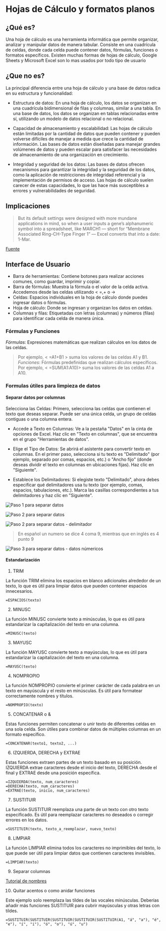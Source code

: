 # Hojas de Cálculo y formatos planos

## ¿Qué es? 
Una hoja de cálculo es una herramienta informática que permite organizar, analizar y manipular datos de manera tabular. Consiste en una cuadrícula de celdas, donde cada celda puede contener datos, fórmulas, funciones o formatos específicos. Existen muchas formas de hojas de cálculo,  Google Sheets y Microsoft Excel son lo mas usados por todo tipo de usuario

## ¿Que no es?

La principal diferencia entre una hoja de cálculo y una base de datos radica en su estructura y funcionalidad:

- Estructura de datos: En una hoja de cálculo, los datos se organizan en una cuadrícula bidimensional de filas y columnas, similar a una tabla. En una base de datos, los datos se organizan en tablas relacionadas entre sí, utilizando un modelo de datos relacional o no relacional.

- Capacidad de almacenamiento y escalabilidad: Las hojas de cálculo están limitadas por la cantidad de datos que pueden contener y pueden volverse difíciles de manejar a medida que crece la cantidad de información. Las bases de datos están diseñadas para manejar grandes volúmenes de datos y pueden escalar para satisfacer las necesidades de almacenamiento de una organización en crecimiento.

- Integridad y seguridad de los datos: Las bases de datos ofrecen mecanismos para garantizar la integridad y la seguridad de los datos, como la aplicación de restricciones de integridad referencial y la implementación de permisos de acceso. Las hojas de cálculo suelen carecer de estas capacidades, lo que las hace más susceptibles a errores y vulnerabilidades de seguridad.

## Implicaciones

>But its default settings were designed with more mundane applications in mind, so when a user inputs a gene’s alphanumeric symbol into a spreadsheet, like MARCH1 — short for “Membrane Associated Ring-CH-Type Finger 1” — Excel converts that into a date: 1-Mar.

[Fuente](https://www.theverge.com/2020/8/6/21355674/human-genes-rename-microsoft-excel-misreading-dates)

## Interface de Usuario

- Barra de herramientas: Contiene botones para realizar acciones comunes, como guardar, imprimir y copiar.
- Barra de fórmulas: Muestra la fórmula o el valor de la celda activa. Accedemos desde las celdas utilizando < =,+ o ->
- Celdas: Espacios individuales en la hoja de cálculo donde puedes ingresar datos o fórmulas.
- Hoja de cálculo: Donde se ingresan y organizan los datos en celdas.
- Columnas y filas: Etiquetadas con letras (columnas) y números (filas) para identificar cada celda de manera única.

### Fórmulas y Funciones

*Fórmulas*: Expresiones matemáticas que realizan cálculos en los datos de las celdas.
>Por ejemplo, < =A1+B1 > suma los valores de las celdas A1 y B1.
*Funciones*: Fórmulas predefinidas que realizan cálculos específicos.
>Por ejemplo, < =SUM(A1:A10)> suma los valores de las celdas A1 a A10.

### Formulas útiles para limpieza de datos

#### Separar datos por columnas

Selecciona las Celdas: Primero, selecciona las celdas que contienen el texto que deseas separar. Puede ser una única celda, un grupo de celdas contiguas o una columna entera.

- Accede a Texto en Columnas: Ve a la pestaña "Datos" en la cinta de opciones de Excel. Haz clic en "Texto en columnas", que se encuentra en el grupo "Herramientas de datos".

- Elige el Tipo de Datos: Se abrirá el asistente para convertir texto en columnas. En el primer paso, selecciona si tu texto es "Delimitado" (por ejemplo, separado por comas, espacios, etc.) o "Ancho fijo" (donde deseas dividir el texto en columnas en ubicaciones fijas). Haz clic en "Siguiente".

- Establece los Delimitadores: Si elegiste texto "Delimitado", ahora debes especificar qué delimitadores usa tu texto (por ejemplo, comas, espacios, tabulaciones, etc.). Marca las casillas correspondientes a tus delimitadores y haz clic en "Siguiente".

![Paso 1 para separar datos](image.png)

![Paso 2 para separar datos](image-1.png)

![Paso 2 para separar datos - delimitador](image-2.png)

> En español un numero se dice 4 coma 9, mientras que en inglés es 4 punto 9

![Paso 3 para separar datos - datos númericos](image-3.png)

#### Estandarización

1. TRIM

La función TRIM elimina los espacios en blanco adicionales alrededor de un texto, lo que es útil para limpiar datos que pueden contener espacios innecesarios.

```
=ESPACIOS(texto)
```


2. MINUSC

La función MINUSC convierte texto a minúsculas, lo que es útil para estandarizar la capitalización del texto en una columna.

```
=MINUSC(texto)
```


3. MAYUSC

La función MAYUSC convierte texto a mayúsculas, lo que es útil para estandarizar la capitalización del texto en una columna.

```
=MAYUSC(texto)
```

4. NOMPROPIO

La función NOMPROPIO convierte el primer carácter de cada palabra en un texto en mayúscula y el resto en minúsculas. Es útil para formatear correctamente nombres y títulos.

```
=NOMPROPIO(texto)
```

5. CONCATENAR o &

Estas funciones permiten concatenar o unir texto de diferentes celdas en una sola celda. Son útiles para combinar datos de múltiples columnas en un formato específico.

```
=CONCATENAR(texto1, texto2, ...)
```

6. IZQUIERDA, DERECHA y EXTRAE

Estas funciones extraen partes de un texto basado en su posición. IZQUIERDA extrae caracteres desde el inicio del texto, DERECHA desde el final y EXTRAE desde una posición específica.

```
=IZQUIERDA(texto, num_caracteres)
=DERECHA(texto, num_caracteres)
=EXTRAE(texto, inicio, num_caracteres)
```

7. SUSTITUIR

La función SUSTITUIR reemplaza una parte de un texto con otro texto especificado. Es útil para reemplazar caracteres no deseados o corregir errores en los datos.

```
=SUSTITUIR(texto, texto_a_reemplazar, nuevo_texto)
```

8. LIMPIAR

La función LIMPIAR elimina todos los caracteres no imprimibles del texto, lo que puede ser útil para limpiar datos que contienen caracteres invisibles.

```
=LIMPIAR(texto)
```

9. Separar columnas

[Tutorial de nombres](https://support.microsoft.com/es-es/office/dividir-texto-en-columnas-diferentes-con-funciones-49ec57f9-3d5a-44b2-82da-50dded6e4a68
)

10. Quitar acentos o como anidar funciones

Este ejemplo solo reemplaza las tildes de las vocales minúsculas. Deberías añadir más funciones SUSTITUIR para cubrir mayúsculas y otras letras con tildes.

```
=SUSTITUIR(SUSTITUIR(SUSTITUIR(SUSTITUIR(SUSTITUIR(A1, "á", "a"), "é", "e"), "í", "i"), "ó", "o"), "ú", "u")
```


